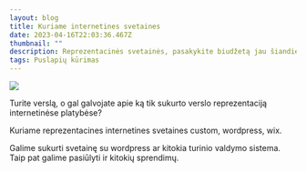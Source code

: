```yaml
---
layout: blog
title: Kuriame internetines svetaines
date: 2023-04-16T22:03:36.467Z
thumbnail: ""
description: Reprezentacinės svetainės, pasakykite biudžetą jau šiandien!
tags: Puslapių kūrimas
---
```

<img src="https://verslobrizas.lt/images/uploads/design.svg">

Turite verslą, o gal galvojate apie ką tik sukurto verslo reprezentaciją internetinėse platybėse?

Kuriame reprezentacines internetines svetaines custom, wordpress, wix.

Galime sukurti svetainę su wordpress ar kitokia turinio valdymo sistema. Taip pat galime pasiūlyti ir kitokių sprendimų.



